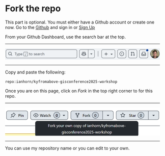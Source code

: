 
# Fork the repo

This part is optional.  You must either have a Github account or create one now.  Go to the [Github](https://github.com) and sign in or [Sign Up](https://github.com/signup)

From your Github Dashboard, use the search bar at the top.
___
![Github Search](../assets/github_search.png)
___
Copy and paste the following:

```
repo:ianhorn/kyfromabove-gisconference2025-workshop
```

Once you are on this page, click on *Fork* in the top right corner to for this repo.
___
![Github Fork](../assets/github_fork.png)
___
You can use my repository name or you can edit to your own.  
